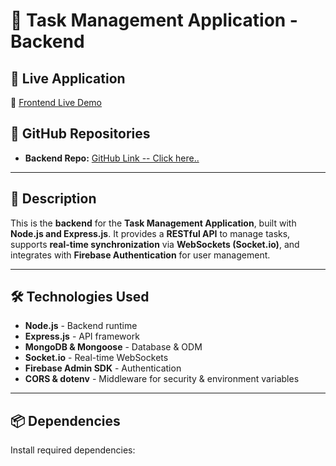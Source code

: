 # 📝 Task Management Application - Backend

## 🚀 Live Application
🔗 [Frontend Live Demo](https://task-management-234b9.web.app/)

## 📂 GitHub Repositories

- **Backend Repo:** [GitHub Link -- Click here.. ](https://github.com/Salman-Shaid/task-management-server)

---

## 📌 Description
This is the **backend** for the **Task Management Application**, built with **Node.js and Express.js**. It provides a **RESTful API** to manage tasks, supports **real-time synchronization** via **WebSockets (Socket.io)**, and integrates with **Firebase Authentication** for user management.  

---

## 🛠️ Technologies Used
- **Node.js** - Backend runtime
- **Express.js** - API framework
- **MongoDB & Mongoose** - Database & ODM
- **Socket.io** - Real-time WebSockets
- **Firebase Admin SDK** - Authentication
- **CORS & dotenv** - Middleware for security & environment variables

---

## 📦 Dependencies
Install required dependencies:
```bash

